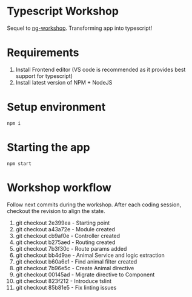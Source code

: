 # Typescript Workshop
Sequel to 	[ng-workshop](https://github.com/jasofalcon/ng-workshop). Transforming app into typescript!

# Requirements
1. Install Frontend editor (VS code is recommended as it provides best support for typescript)
2. Install latest version of NPM + NodeJS

# Setup environment
 
 ``` npm i ```

 
# Starting the app
 ``` npm start ```

# Workshop workflow
Follow next commits during the workshop. After each coding session, checkout the revision to align the state.

1. git checkout 2e399ea - Starting point
2. git checkout a43a72e - Module created
3. git checkout cb9af0e - Controller created
4. git checkout b275aed - Routing created
5. git checkout 7b3f30c - Route params added
6. git checkout bb4d9ae - Animal Service and logic extraction
7. git checkout b60a6e1 - Find animal filter created
8. git checkout 7b96e5c - Create Animal directive
9. git checkout 00145ad - Migrate directive to Component
10. git checkout 823f212 - Introduce tslint
11. git checkout 85b81e5 - Fix linting issues

